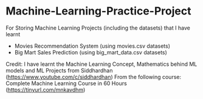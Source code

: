 # Machine-Learning-Practice-Project
For Storing Machine Learning Projects (including the datasets) that I have learnt

- Movies Recommendation System (using movies.csv datasets)
- Big Mart Sales Prediction (using big_mart_data.csv datasets)


Credit: I have learnt the Machine Learning Concept, Mathematics behind ML models and ML Projects from Siddhardhan (https://www.youtube.com/c/siddhardhan)
From the following course: Complete Machine Learning Course in 60 Hours (https://tinyurl.com/mnkavdhm)
